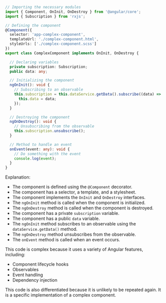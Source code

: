 ```typescript
// Importing the necessary modules
import { Component, OnInit, OnDestroy } from '@angular/core';
import { Subscription } from 'rxjs';

// Defining the component
@Component({
  selector: 'app-complex-component',
  templateUrl: './complex-component.html',
  styleUrls: ['./complex-component.scss']
})
export class ComplexComponent implements OnInit, OnDestroy {

  // Declaring variables
  private subscription: Subscription;
  public data: any;

  // Initializing the component
  ngOnInit(): void {
    // Subscribing to an observable
    this.subscription = this.dataService.getData().subscribe((data) => {
      this.data = data;
    });
  }

  // Destroying the component
  ngOnDestroy(): void {
    // Unsubscribing from the observable
    this.subscription.unsubscribe();
  }

  // Method to handle an event
  onEvent(event: any): void {
    // Do something with the event
    console.log(event);
  }
}
```

Explanation:

* The component is defined using the `@Component` decorator.
* The component has a selector, a template, and a stylesheet.
* The component implements the `OnInit` and `OnDestroy` interfaces.
* The `ngOnInit` method is called when the component is initialized.
* The `ngOnDestroy` method is called when the component is destroyed.
* The component has a private `subscription` variable.
* The component has a public `data` variable.
* The `ngOnInit` method subscribes to an observable using the `dataService.getData()` method.
* The `ngOnDestroy` method unsubscribes from the observable.
* The `onEvent` method is called when an event occurs.

This code is complex because it uses a variety of Angular features, including:

* Component lifecycle hooks
* Observables
* Event handling
* Dependency injection

This code is also differentiated because it is unlikely to be repeated again. It is a specific implementation of a complex component.